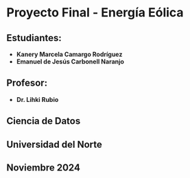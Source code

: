 # **Proyecto Final - Energía Eólica**

## **Estudiantes:**
- **Kanery Marcela Camargo Rodríguez**
- **Emanuel de Jesús Carbonell Naranjo**

## **Profesor:**
- **Dr. Lihki Rubio**

## **Ciencia de Datos**
## **Universidad del Norte**
## **Noviembre 2024**



